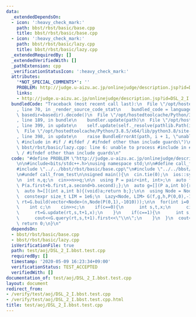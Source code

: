 ```yaml
---
data:
  _extendedDependsOn:
  - icon: ':heavy_check_mark:'
    path: bbst/rbst/basic/base.cpp
    title: bbst/rbst/basic/base.cpp
  - icon: ':heavy_check_mark:'
    path: bbst/rbst/basic/lazy.cpp
    title: bbst/rbst/basic/lazy.cpp
  _extendedRequiredBy: []
  _extendedVerifiedWith: []
  _pathExtension: cpp
  _verificationStatusIcon: ':heavy_check_mark:'
  attributes:
    '*NOT_SPECIAL_COMMENTS*': ''
    PROBLEM: http://judge.u-aizu.ac.jp/onlinejudge/description.jsp?id=DSL_2_I
    links:
    - http://judge.u-aizu.ac.jp/onlinejudge/description.jsp?id=DSL_2_I
  bundledCode: "Traceback (most recent call last):\n  File \"/opt/hostedtoolcache/Python/3.8.5/x64/lib/python3.8/site-packages/onlinejudge_verify/documentation/build.py\"\
    , line 70, in _render_source_code_stat\n    bundled_code = language.bundle(stat.path,\
    \ basedir=basedir).decode()\n  File \"/opt/hostedtoolcache/Python/3.8.5/x64/lib/python3.8/site-packages/onlinejudge_verify/languages/cplusplus.py\"\
    , line 189, in bundle\n    bundler.update(path)\n  File \"/opt/hostedtoolcache/Python/3.8.5/x64/lib/python3.8/site-packages/onlinejudge_verify/languages/cplusplus_bundle.py\"\
    , line 399, in update\n    self.update(self._resolve(pathlib.Path(included), included_from=path))\n\
    \  File \"/opt/hostedtoolcache/Python/3.8.5/x64/lib/python3.8/site-packages/onlinejudge_verify/languages/cplusplus_bundle.py\"\
    , line 398, in update\n    raise BundleErrorAt(path, i + 1, \"unable to process\
    \ #include in #if / #ifdef / #ifndef other than include guards\")\nonlinejudge_verify.languages.cplusplus_bundle.BundleErrorAt:\
    \ bbst/rbst/basic/lazy.cpp: line 6: unable to process #include in #if / #ifdef\
    \ / #ifndef other than include guards\n"
  code: "#define PROBLEM \"http://judge.u-aizu.ac.jp/onlinejudge/description.jsp?id=DSL_2_I\"\
    \n\n#include<bits/stdc++.h>\nusing namespace std;\n\n#define call_from_test\n\
    #include \"../../bbst/rbst/basic/base.cpp\"\n#include \"../../bbst/rbst/basic/lazy.cpp\"\
    \n#undef call_from_test\n\nsigned main(){\n  cin.tie(0);\n  ios::sync_with_stdio(0);\n\
    \n  int n,q;\n  cin>>n>>q;\n\n  using P = pair<int, int>;\n  auto f=[](P a,P b){return\
    \ P(a.first+b.first,a.second+b.second);};\n  auto g=[](P a,int b){return P(a.second*b,a.second);};\n\
    \  auto h=[](int a,int b){(void)a;return b;};\n\n  using Node = NodeBase<P, int>;\n\
    \  constexpr size_t LIM = 1e6;\n  Lazy<Node, LIM> G(f,g,h,P(0,0),-1010);\n  auto\
    \ rt=G.build(vector<Node>(n,Node(P(0,1),-1010)));\n\n  for(int i=0;i<q;i++){\n\
    \    int c;\n    cin>>c;\n    if(c==0){\n      int s,t,x;\n      cin>>s>>t>>x;\n\
    \      rt=G.update(rt,s,t+1,x);\n    }\n    if(c==1){\n      int s,t;\n      cin>>s>>t;\n\
    \      cout<<G.query(rt,s,t+1).first<<\"\\n\";\n    }\n  }\n  cout<<flush;\n \
    \ return 0;\n}\n"
  dependsOn:
  - bbst/rbst/basic/base.cpp
  - bbst/rbst/basic/lazy.cpp
  isVerificationFile: true
  path: test/aoj/DSL_2_I.bbst.test.cpp
  requiredBy: []
  timestamp: '2020-05-09 16:23:34+09:00'
  verificationStatus: TEST_ACCEPTED
  verifiedWith: []
documentation_of: test/aoj/DSL_2_I.bbst.test.cpp
layout: document
redirect_from:
- /verify/test/aoj/DSL_2_I.bbst.test.cpp
- /verify/test/aoj/DSL_2_I.bbst.test.cpp.html
title: test/aoj/DSL_2_I.bbst.test.cpp
---
```

